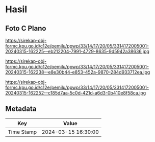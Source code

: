 # Hasil

## Foto C Plano

https://sirekap-obj-formc.kpu.go.id/c12e/pemilu/ppwp/33/14/17/20/05/3314172005001-20240315-162225--eb212204-7991-4729-8635-9d5942a38636.jpg

https://sirekap-obj-formc.kpu.go.id/c12e/pemilu/ppwp/33/14/17/20/05/3314172005001-20240315-162238--e8e30b44-e853-452a-9870-284d933712ea.jpg

https://sirekap-obj-formc.kpu.go.id/c12e/pemilu/ppwp/33/14/17/20/05/3314172005001-20240315-162252--c185d7aa-5c0d-421d-a6d3-0b410e8f58ca.jpg


## Metadata

| Key        | Value               |
| ---------- | ------------------- |
| Time Stamp | 2024-03-15 16:30:00 |



